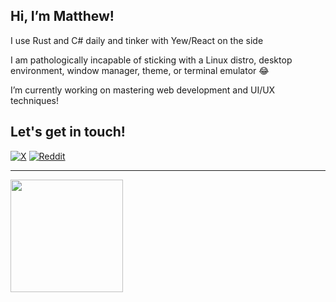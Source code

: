 [x]: https://x.com/mabla0531
[reddit]: https://www.reddit.com/user/mblan180131/
[discord]: https://discord.com/users/1080161855521181828

## Hi, I’m Matthew!

I use Rust and C# daily and tinker with Yew/React on the side 

I am pathologically incapable of sticking with a Linux distro, desktop environment, window manager, theme, or terminal emulator 😂

I’m currently working on mastering web development and UI/UX techniques!

## Let's get in touch!

[![X](https://img.shields.io/badge/X-%23000000.svg?style=for-the-badge&logo=X&logoColor=white)][x]
[![Reddit](https://img.shields.io/badge/Reddit-FF4500?style=for-the-badge&logo=reddit&logoColor=white)][reddit]

---

<img height="180em" src="https://github-readme-stats.vercel.app/api/top-langs/?username=mabla0531&show_icons=true&hide_border=true&layout=compact&langs_count=8"/>
